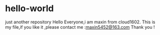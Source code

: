 # hello-world
just another repository
Hello Everyone,i am maxin from cloud1602.
This is my file,if you like it ,please contact me :maxin5452@163.com
              Thank you !
